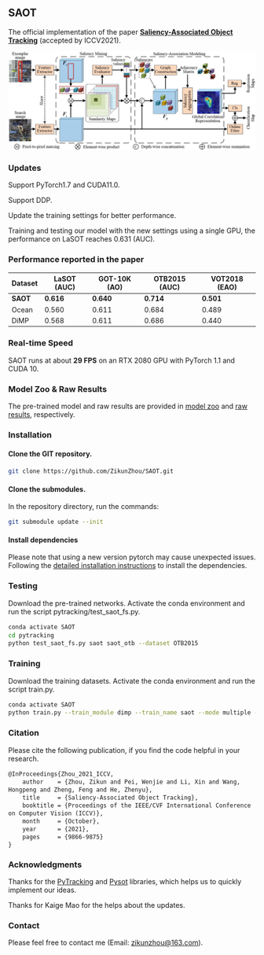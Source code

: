 ## SAOT

The official implementation of the paper [**Saliency-Associated Object Tracking**](https://arxiv.org/abs/2108.03637) (accepted by ICCV2021).

![SAOT_Framework](SAOT_framework.jpg)

### Updates

Support PyTorch1.7 and CUDA11.0.

Support DDP.

Update the training settings for better performance. 

Training and testing our model with the new settings using a single GPU, the performance on LaSOT reaches 0.631 (AUC).

### Performance reported in the paper
| Dataset | LaSOT (AUC)| GOT-10K (AO)| OTB2015 (AUC)| VOT2018 (EAO) |
|---|---|---|---|---|
|**SAOT**|**0.616**|**0.640**|**0.714**|**0.501**|
|Ocean|0.560|0.611|0.684|0.489|
|DiMP|0.568|0.611|0.686|0.440|

### Real-time Speed
SAOT runs at about **29 FPS** on an RTX 2080 GPU with PyTorch 1.1 and CUDA 10.

### Model Zoo & Raw Results
The pre-trained model and raw results are provided in [model zoo](https://drive.google.com/drive/folders/1T5F4JsZ-P-vzzUr5KXJxw853LTUO_lmb?usp=sharing) and [raw results](https://drive.google.com/drive/folders/1_x6mlr0rVbF4sUuasCgIxYINvOqqHCJq?usp=sharing), respectively. 


### Installation

#### Clone the GIT repository.  
```bash
git clone https://github.com/ZikunZhou/SAOT.git
```
   
#### Clone the submodules.  
In the repository directory, run the commands:  
```bash
git submodule update --init  
```
#### Install dependencies
Please note that using a new version pytorch may cause unexpected issues.
Following the [detailed installation instructions](INSTALL.md) to install the dependencies.


### Testing
Download the pre-trained networks.
Activate the conda environment and run the script pytracking/test_saot_fs.py.  
```bash
conda activate SAOT
cd pytracking
python test_saot_fs.py saot saot_otb --dataset OTB2015
```

### Training
Download the training datasets.
Activate the conda environment and run the script train.py.
```bash
conda activate SAOT
python train.py --train_module dimp --train_name saot --mode multiple --nproc_per_node 1
```

### Citation
Please cite the following publication, if you find the code helpful in your research.
```
@InProceedings{Zhou_2021_ICCV,
    author    = {Zhou, Zikun and Pei, Wenjie and Li, Xin and Wang, Hongpeng and Zheng, Feng and He, Zhenyu},
    title     = {Saliency-Associated Object Tracking},
    booktitle = {Proceedings of the IEEE/CVF International Conference on Computer Vision (ICCV)},
    month     = {October},
    year      = {2021},
    pages     = {9866-9875}
}
```

### Acknowledgments
Thanks for the [PyTracking](https://github.com/visionml/pytracking) and [Pysot](https://github.com/STVIR/pysot.git) libraries, which helps us to quickly implement our ideas. 

Thanks for Kaige Mao for the helps about the updates.

### Contact
Please feel free to contact me (Email: zikunzhou@163.com).

